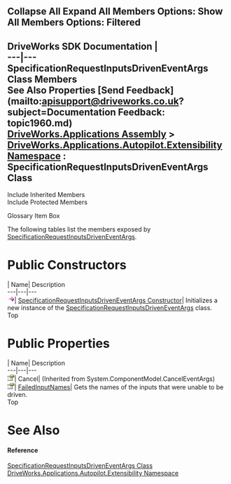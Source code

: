        

 Collapse All Expand All  Members Options: Show All  Members Options: Filtered   
---  
DriveWorks SDK Documentation  |   
---|---  
SpecificationRequestInputsDrivenEventArgs Class Members   
See Also Properties [Send Feedback](mailto:apisupport@driveworks.co.uk?subject=Documentation Feedback: topic1960.md)  
[DriveWorks.Applications Assembly](topic13.md) > [DriveWorks.Applications.Autopilot.Extensibility Namespace](topic1633.md) : SpecificationRequestInputsDrivenEventArgs Class  
---  
  
Include Inherited Members    
Include Protected Members  


Glossary Item Box

The following tables list the members exposed by [SpecificationRequestInputsDrivenEventArgs](topic1960.md).

# Public Constructors

| Name| Description  
---|---|---  
![Public Constructor](dotnetimages/publicConstructor.gif)| [SpecificationRequestInputsDrivenEventArgs Constructor](topic1966.md)| Initializes a new instance of the [SpecificationRequestInputsDrivenEventArgs](topic1960.md) class.   
Top

# Public Properties

| Name| Description  
---|---|---  
![Public Property](dotnetimages/publicProperty.gif)| Cancel|  (Inherited from System.ComponentModel.CancelEventArgs)  
![Public Property](dotnetimages/publicProperty.gif)| [FailedInputNames](topic1967.md)| Gets the names of the inputs that were unable to be driven.   
Top

# See Also

#### Reference

[SpecificationRequestInputsDrivenEventArgs Class](topic1960.md)   
[DriveWorks.Applications.Autopilot.Extensibility Namespace](topic1633.md)



